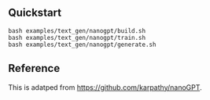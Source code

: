 ## Quickstart

```
bash examples/text_gen/nanogpt/build.sh
bash examples/text_gen/nanogpt/train.sh
bash examples/text_gen/nanogpt/generate.sh
```

## Reference

This is adatped from https://github.com/karpathy/nanoGPT.